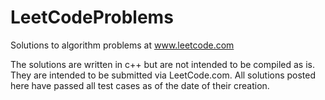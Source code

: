 # LeetCodeProblems
Solutions to algorithm problems at www.leetcode.com

The solutions are written in c++ but are not intended to be compiled as is. They are intended to be submitted via LeetCode.com. All solutions posted here have passed all test cases as of the date of their creation.
